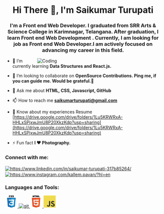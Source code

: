 
<h1 align="center">Hi There 👋, I'm Saikumar Turupati</h1>
<h3 align="center">I'm a Front end Web Developer. I graduated from SRR Arts & Science College in Karimnagar, Telangana. After graduation, I learn Front end Web Development . Currently, I am looking for job as  Front end Web Developer.I am actively focused on advancing my career in this field.</h3>
<img align="right" alt="Coding" width="400" src="https://cdn.dribbble.com/users/1162077/screenshots/3848914/programmer.gif" />

- 🌱 I’m currently learning **Data Structures and React.js.**

- 🤝 I’m looking to collaborate on **OpenSource Contributions. Ping me, if you can guide me. Would be grateful.🌻**

<!--- 👨‍💻 All of my projects are available at [https://vercel.app/](https://pavan-kallem.vercel.app/)-->

- 💬 Ask me about **HTML, CSS, Javascript, GitHub**

- 📫 How to reach me **saikumarturupati@gmail.com**

- 📄 Know about my experiences Resume [https://drive.google.com/drive/folders/1Lu5KRWRxA-HHLxSPjxwJmU8P20XkzKdp?usp=sharing](https://drive.google.com/drive/folders/1Lu5KRWRxA-HHLxSPjxwJmU8P20XkzKdp?usp=sharing)

- ⚡ Fun fact **I ❤️ Photography.**

<h3 align="left">Connect with me:</h3>
<p align="left">
<a href="https://www.linkedin.com/in/pavan-kallem-069420210/" target="blank"><img align="center" src="https://raw.githubusercontent.com/rahuldkjain/github-profile-readme-generator/master/src/images/icons/Social/linked-in-alt.svg" alt="https://www.linkedin.com/in/saikumar-turupati-317b85264/" height="30" width="40" /></a>
<!-- <a href="https://twitter.com/https://twitter.com/kallempavan1" target="blank"><img align="center" src="https://raw.githubusercontent.com/rahuldkjain/github-profile-readme-generator/master/src/images/icons/Social/twitter.svg" alt="https://twitter.com/kallempavan1" height="30" width="40" /></a> -->
<a href="https://instagram.com/https://www.instagram.com/kallem.pavan/?hl=en" target="blank"><img align="center" src="https://raw.githubusercontent.com/rahuldkjain/github-profile-readme-generator/master/src/images/icons/Social/instagram.svg" alt="https://www.instagram.com/kallem.pavan/?hl=en" height="30" width="40" /></a>
</p>

<h3 align="left">Languages and Tools:</h3>
<p align="left"> 
  <a href="https://www.w3schools.com/css/" target="_blank" rel="noreferrer"> <img src="https://raw.githubusercontent.com/devicons/devicon/master/icons/css3/css3-original-wordmark.svg" alt="css3" width="40" height="40"/> </a> 
  <a href="https://git-scm.com/" target="_blank" rel="noreferrer"> 
    <img src="https://www.vectorlogo.zone/logos/git-scm/git-scm-icon.svg" alt="git" width="40" height="40"/> </a> <a href="https://www.w3.org/html/" target="_blank" rel="noreferrer"> <img src="https://raw.githubusercontent.com/devicons/devicon/master/icons/html5/html5-original-wordmark.svg" alt="html5" width="40" height="40"/> </a> 
  <a href="https://developer.mozilla.org/en-US/docs/Web/JavaScript" target="_blank" rel="noreferrer"> 
    <img src="https://raw.githubusercontent.com/devicons/devicon/master/icons/javascript/javascript-original.svg" alt="javascript" width="40" height="40"/> </a>
  
  
  
<!-- <p><img align="left" src="https://github-readme-stats.vercel.app/api/top-langs?username=pawankallem&show_icons=true&locale=en&layout=compact" alt="pawankallem" /></p> -->
<!-- <br/><br/><br/><br/><br/><br/><br/> -->
<!-- <p>&nbsp;<img align="left" src="https://github-readme-stats.vercel.app/api?username=pawankallem&show_icons=true&locale=en" alt="pawankallem" /></p> -->
<!-- <br/><br/><br/><br/><br/><br/><br/> -->
<!-- <p><img align="left" src="https://github-readme-streak-stats.herokuapp.com/?user=pawankallem&" alt="pawankallem" /></p> -->
